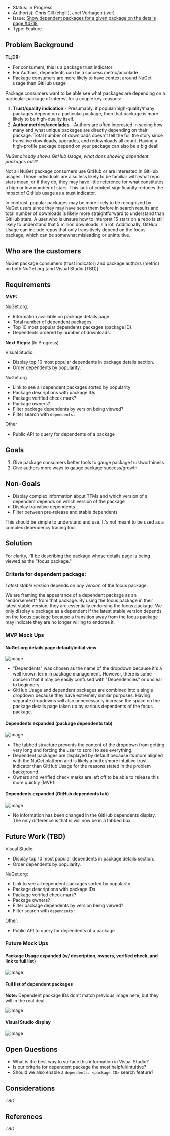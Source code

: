 * Status: In Progress
* Author(s): Chris Gill (chgill), Joel Verhagen (jver)
* Issue: [Show dependent packages for a given package on the details page #4718](https://github.com/NuGet/NuGetGallery/issues/4718)
* Type: Feature

## Problem Background

**TL;DR:** 
* For consumers, this is a package trust indicator 
* For Authors, dependents can be a success metric/accolade
* Package consumers are more likely to have context around NuGet usage than GitHub usage

Package consumers want to be able see what packages are depending on a particular package of interest for a couple key reasons:
1. **Trust/quality indication** - Presumably, if popular/high-quality/many packages depend on a particular package, then that package is more likely to be high-quality itself.
2. **Author metrics/accolades** - Authors are often interested in seeing how many and what unique packages are directly depending on their package. Total number of downloads doesn't tell the full the story since transitive downloads, upgrades, and redownloads all count. Having a high-profile package depend on your package can also be a big deal!

_NuGet already shows GitHub Usage, what does showing dependent packages add?_

Not all NuGet package consumers use GitHub or are interested in GitHub usages. Those individuals are also less likely to be familiar with what repo stars mean, or if they do, they may have little reference for what constitutes a high or low number of stars. This lack of context significantly reduces the impact of GitHub usage as a trust indicator.

In contrast, popular packages may be more likely to be recognized by NuGet users since they may have seen them before in search results and total number of downloads is likely more straightforward to understand than GitHub stars. A user who is unsure how to interpret 15 stars on a repo is still likely to understand that 5 million downloads is a lot. Additionally, GitHub Usage can include repos that only transitively depend on the focus package, which can be somewhat misleading or unintuitive. 

## Who are the customers

NuGet package consumers (trust indicator) and package authors (metric) on both NuGet.org [and Visual Studio (TBD)]

## Requirements

**MVP:**

NuGet.org:
* Information available on package details page
* Total number of dependent packages.
* Top 10 most popular dependents packages (package ID).
* Dependents ordered by number of downloads.

**Next Steps:** (In Progress)

Visual Studio:
* Display top 10 most popular dependents in package details section.
* Order dependents by popularity.

NuGet.org
* Link to see all dependent packages sorted by popularity
* Package descriptions with package IDs
* Package verified check mark?
* Package owners?
* Filter package dependents by version being viewed?
* Filter search with `dependents:`

Other
* Public API to query for dependents of a package

## Goals

1. Give package consumers better tools to gauge package trustworthiness
2. Give authors more ways to gauge package success/growth

## Non-Goals

* Display complex information about TFMs and which version of a dependent depends on which version of the package
* Display transitive dependents
* Filter between pre-release and stable dependents

This should be simple to understand and use. It's not meant to be used as a complex dependency tracing tool.

## Solution

For clarity, I'll be describing the package whose details page is being viewed as the "focus package."

### Criteria for dependent package:

_Latest stable version_ depends on _any version_ of the focus package.

We are framing the appearance of a dependent package as an "endorsement" from that package. By using the focus package in their latest stable version, they are essentially endorsing the focus package. We only display a package as a dependent if the latest stable version depends on the focus package because a transition away from the focus package may indicate they are no longer willing to endorse it. 

### MVP Mock Ups

#### NuGet.org details page default/initial view

![image](https://user-images.githubusercontent.com/15097183/78413368-e9d3bc80-75cb-11ea-8dc4-1cbfe9bd101a.png)

* "Dependents" was chosen as the name of the dropdown because it's a well known term in package management. However, there is some concern that it may be easily confused with "Dependencies" or unclear to beginners.
* GitHub Usage and dependent packages are combined into a single dropdown because they have extremely similar purposes. Having separate dropdowns will also unnecessarily increase the space on the package details page taken up by various dependents of the focus package.

#### Dependents expanded (package dependents tab)

![image](https://user-images.githubusercontent.com/15097183/78589856-baa09380-77f5-11ea-8dfc-204e72029439.png)

* The tabbed structure prevents the content of the dropdown from getting very long and forcing the user to scroll to see everything. 
* Dependent packages are displayed by default because its more aligned with the NuGet platform and is likely a better/more intuitive trust indicator than GitHub Usage for the reasons stated in the problem background.
* Owners and verified check marks are left off to be able to release this more quickly (MVP).

#### Dependents expanded (GitHub dependents tab)

![image](https://user-images.githubusercontent.com/15097183/78589982-f20f4000-77f5-11ea-8ffe-56b9f921a345.png)

* No information has been changed in the GitHub dependents display. The only difference is that is will now be in a tabbed box.

## Future Work (TBD)

Visual Studio:
* Display top 10 most popular dependents in package details section.
* Order dependents by popularity.

NuGet.org:
* Link to see all dependent packages sorted by popularity
* Package descriptions with package IDs
* Package verified check mark?
* Package owners?
* Filter package dependents by version being viewed?
* Filter search with `dependents:`

Other:
* Public API to query for dependents of a package

### Future Mock Ups

#### Package Usage expanded (w/ description, owners, verified check, and link to full list)

![image](https://user-images.githubusercontent.com/15097183/78413414-29020d80-75cc-11ea-8b7d-f02d73bb3ea0.png)

#### Full list of dependent packages

**Note:** Dependent package IDs don't match previous image here, but they will in the real deal.

![image](https://user-images.githubusercontent.com/15097183/78312974-3787f080-750a-11ea-8f73-0dbfd4575636.png)

#### Visual Studio display

![image](https://user-images.githubusercontent.com/15097183/78415294-ac742c80-75d5-11ea-832a-9ed462f0059a.png)

## Open Questions

* What is the best way to surface this information in Visual Studio?
* Is our criteria for dependent package the most helpful/intuitive?
* Should we also enable a `dependents: <package ID>` search feature?

## Considerations

*TBD*

## References

*TBD*